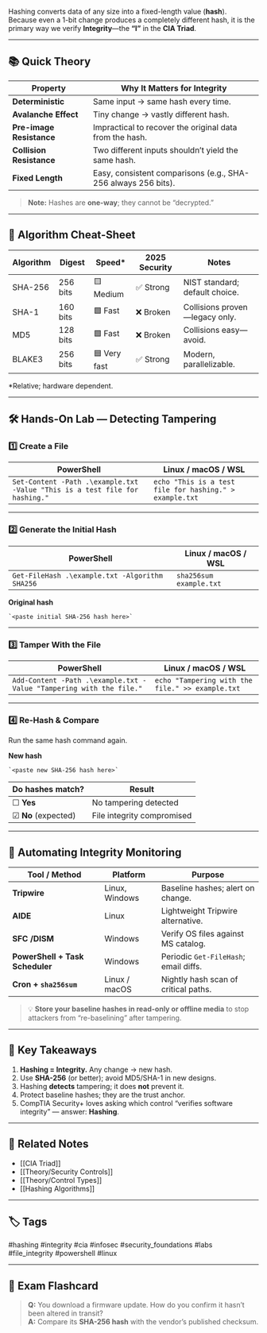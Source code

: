 Hashing converts data of any size into a fixed-length value (**hash**).  
Because even a 1-bit change produces a completely different hash, it is the primary way we verify **Integrity**—the **“I”** in the **CIA Triad**.

---

## 📚 Quick Theory

|Property|Why It Matters for Integrity|
|---|---|
|**Deterministic**|Same input → same hash every time.|
|**Avalanche Effect**|Tiny change → vastly different hash.|
|**Pre-image Resistance**|Impractical to recover the original data from the hash.|
|**Collision Resistance**|Two different inputs shouldn’t yield the same hash.|
|**Fixed Length**|Easy, consistent comparisons (e.g., SHA-256 always 256 bits).|

> **Note:** Hashes are **one-way**; they cannot be “decrypted.”

---

## 🔢 Algorithm Cheat-Sheet

|Algorithm|Digest|Speed*|2025 Security|Notes|
|---|---|---|---|---|
|SHA-256|256 bits|🟨 Medium|✅ Strong|NIST standard; default choice.|
|SHA-1|160 bits|🟩 Fast|❌ Broken|Collisions proven—legacy only.|
|MD5|128 bits|🟩 Fast|❌ Broken|Collisions easy—avoid.|
|BLAKE3|256 bits|🟦 Very fast|✅ Strong|Modern, parallelizable.|

*Relative; hardware dependent.

---

## 🛠️ Hands-On Lab — Detecting Tampering

### 1️⃣ Create a File

|PowerShell|Linux / macOS / WSL|
|---|---|
|`Set-Content -Path .\example.txt -Value "This is a test file for hashing."`|`echo "This is a test file for hashing." > example.txt`|

---

### 2️⃣ Generate the Initial Hash

|PowerShell|Linux / macOS / WSL|
|---|---|
|`Get-FileHash .\example.txt -Algorithm SHA256`|`sha256sum example.txt`|

**Original hash**
```
`<paste initial SHA-256 hash here>`
```

---

### 3️⃣ Tamper With the File

|PowerShell|Linux / macOS / WSL|
|---|---|
|`Add-Content -Path .\example.txt -Value "Tampering with the file."`|`echo "Tampering with the file." >> example.txt`|

---

### 4️⃣ Re-Hash & Compare
Run the same hash command again.

**New hash**
```
`<paste new SHA-256 hash here>`
```

| Do hashes match?    | Result                     |
| ------------------- | -------------------------- |
| ☐ **Yes**           | No tampering detected      |
| ☑ **No** (expected) | File integrity compromised |

---

## 🤖 Automating Integrity Monitoring

|Tool / Method|Platform|Purpose|
|---|---|---|
|**Tripwire**|Linux, Windows|Baseline hashes; alert on change.|
|**AIDE**|Linux|Lightweight Tripwire alternative.|
|**SFC /DISM**|Windows|Verify OS files against MS catalog.|
|**PowerShell + Task Scheduler**|Windows|Periodic `Get-FileHash`; email diffs.|
|**Cron + `sha256sum`**|Linux / macOS|Nightly hash scan of critical paths.|

> 💡 **Store your baseline hashes in read-only or offline media** to stop attackers from “re-baselining” after tampering.

---

## 🧠 Key Takeaways

1. **Hashing = Integrity.** Any change → new hash.
2. Use **SHA-256** (or better); avoid MD5/SHA-1 in new designs.
3. Hashing **detects** tampering; it does **not** prevent it.
4. Protect baseline hashes; they are the trust anchor.
5. CompTIA Security+ loves asking which control “verifies software integrity” — answer: **Hashing**.

---

## 🔗 Related Notes

- [[CIA Triad]]
- [[Theory/Security Controls]]
- [[Theory/Control Types]]
- [[Hashing Algorithms]]

---

## 🏷️ Tags

#hashing #integrity #cia #infosec #security_foundations #labs #file_integrity #powershell #linux

---

## 📌 Exam Flashcard

> **Q:** You download a firmware update. How do you confirm it hasn’t been altered in transit?  
> **A:** Compare its **SHA-256 hash** with the vendor’s published checksum.
